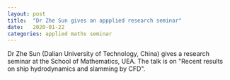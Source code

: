 ```yaml
---
layout: post
title:  "Dr Zhe Sun gives an appplied research seminar"
date:   2020-01-22
categories: applied maths seminar
---
```

Dr Zhe Sun (Dalian University of Technology, China) gives a research seminar at the School of Mathematics, UEA. The talk is on "Recent results on ship hydrodynamics and slamming by CFD".

